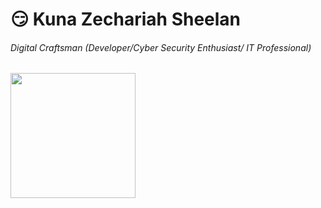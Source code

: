 <style>
  h1 {
    
  }
</style>
<body>
<h1>😏 Kuna Zechariah Sheelan</h1> 
<h6>Digital Craftsman (Developer/Cyber Security Enthusiast/ IT Professional)</h6>

<!--
**KunaZech06/KunaZech06** is a ✨ _special_ ✨ repository because its `README.md` (this file) appears on your GitHub profile.

Here are some ideas to get you started:

- 🔭 I’m currently working on ...
- 🌱 I’m currently learning ...
- 👯 I’m looking to collaborate on ...
- 🤔 I’m looking for help with ...
- 💬 Ask me about ...
- 📫 How to reach me: ...
- 😄 Pronouns: ...
- ⚡ Fun fact: ...
-->
<img src="https://cdn.jsdelivr.net/gh/devicons/devicon/icons/python/python-original-wordmark.svg" height="200px" width="200px"/>

</body>
